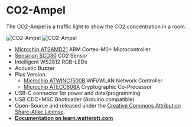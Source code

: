 # CO2-Ampel
The CO2-Ampel is a traffic light to show the CO2 concentration in a room.

![CO2-Ampel](https://github.com/watterott/CO2-Ampel/raw/master/hardware/CO2-Ampel_v10.jpg)
![CO2-Ampel](https://github.com/watterott/CO2-Ampel/raw/master/hardware/CO2-Ampel-Diffusor.png)

* [Microchip ATSAMD21](https://www.microchip.com/wwwproducts/en/ATSAMD21G18) ARM Cortex-M0+ Microcontroller
* [Sensirion SCD30](https://www.sensirion.com/en/environmental-sensors/carbon-dioxide-sensors/carbon-dioxide-sensors-co2/) CO2 Sensor
* Intelligent WS2812 RGB-LEDs
* Acoustic Buzzer
* Plus Version:
  * [Microchip ATWINC1500B](http://www.microchip.com/wwwproducts/en/ATWINC1500) WiFi/WLAN Network Controller
  * [Microchip ATECC608A](http://www.microchip.com/wwwproducts/en/ATECC608A) Cryptographic Co-Processor
* USB-C connector for power and data/programming
* USB CDC+MSC Bootloader (Arduino compatible)
* Open-Source and released under the [Creative Commons Attribution Share-Alike License](https://creativecommons.org/licenses/by-sa/4.0/).
* **[Documentation on learn.watterott.com](https://learn.watterott.com)**
